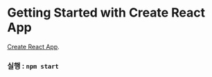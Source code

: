 # Getting Started with Create React App

[Create React App](https://github.com/facebook/create-react-app).


### 실행 : `npm start`

